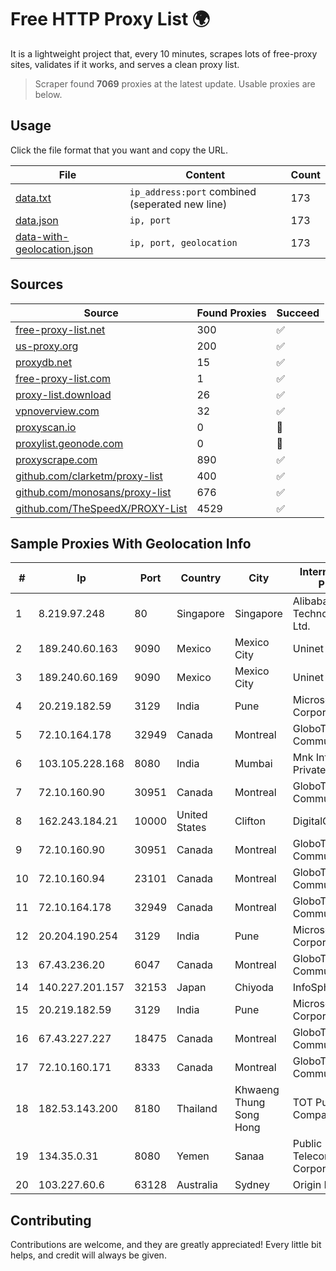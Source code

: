 
# Free HTTP Proxy List 🌍

It is a lightweight project that, every 10 minutes, scrapes lots of free-proxy sites, validates if it works, and serves a clean proxy list.


> Scraper found **7069** proxies at the latest update. Usable proxies are below.

## Usage

Click the file format that you want and copy the URL.


|File|Content|Count|
|----|-------|-----|
|[data.txt](https://raw.githubusercontent.com/themiralay/Proxy-List-World/master/data.txt)|`ip_address:port` combined (seperated new line)|173|
|[data.json](https://raw.githubusercontent.com/themiralay/Proxy-List-World/master/data.json)|`ip, port`|173|
|[data-with-geolocation.json](https://raw.githubusercontent.com/themiralay/Proxy-List-World/master/data-with-geolocation.json)|`ip, port, geolocation`|173|

## Sources

|Source|Found Proxies|Succeed|
|------|-------------|-------|
|[free-proxy-list.net](https://free-proxy-list.net)|300|✅|
|[us-proxy.org](https://www.us-proxy.org)|200|✅|
|[proxydb.net](http://proxydb.net)|15|✅|
|[free-proxy-list.com](https://free-proxy-list.com/?page=&port=&type%5B%5D=http&type%5B%5D=https&up_time=0&search=Search)|1|✅|
|[proxy-list.download](https://www.proxy-list.download/HTTP)|26|✅|
|[vpnoverview.com](https://vpnoverview.com/privacy/anonymous-browsing/free-proxy-servers)|32|✅|
|[proxyscan.io](https://www.proxyscan.io)|0|🚫|
|[proxylist.geonode.com](https://proxylist.geonode.com/api/proxy-list?limit=300&page=1&sort_by=lastChecked&sort_type=desc&protocols=http,https)|0|🚫|
|[proxyscrape.com](https://api.proxyscrape.com/v2/?request=displayproxies&protocol=http&timeout=10000&country=all&ssl=all&anonymity=all)|890|✅|
|[github.com/clarketm/proxy-list](https://raw.githubusercontent.com/clarketm/proxy-list/master/proxy-list-raw.txt)|400|✅|
|[github.com/monosans/proxy-list](https://raw.githubusercontent.com/monosans/proxy-list/main/proxies/http.txt)|676|✅|
|[github.com/TheSpeedX/PROXY-List](https://raw.githubusercontent.com/TheSpeedX/PROXY-List/master/http.txt)|4529|✅|


## Sample Proxies With Geolocation Info

|#|Ip|Port|Country|City|Internet Service Provider|
|-|--|----|-------|----|-------------------------|
|1|8.219.97.248|80|Singapore|Singapore|Alibaba (US) Technology Co., Ltd.|
|2|189.240.60.163|9090|Mexico|Mexico City|Uninet S.A. de C.V.|
|3|189.240.60.169|9090|Mexico|Mexico City|Uninet S.A. de C.V.|
|4|20.219.182.59|3129|India|Pune|Microsoft Corporation|
|5|72.10.164.178|32949|Canada|Montreal|GloboTech Communications|
|6|103.105.228.168|8080|India|Mumbai|Mnk Infoway Private Limited|
|7|72.10.160.90|30951|Canada|Montreal|GloboTech Communications|
|8|162.243.184.21|10000|United States|Clifton|DigitalOcean, LLC|
|9|72.10.160.90|30951|Canada|Montreal|GloboTech Communications|
|10|72.10.160.94|23101|Canada|Montreal|GloboTech Communications|
|11|72.10.164.178|32949|Canada|Montreal|GloboTech Communications|
|12|20.204.190.254|3129|India|Pune|Microsoft Corporation|
|13|67.43.236.20|6047|Canada|Montreal|GloboTech Communications|
|14|140.227.201.157|32153|Japan|Chiyoda|InfoSphere|
|15|20.219.182.59|3129|India|Pune|Microsoft Corporation|
|16|67.43.227.227|18475|Canada|Montreal|GloboTech Communications|
|17|72.10.160.171|8333|Canada|Montreal|GloboTech Communications|
|18|182.53.143.200|8180|Thailand|Khwaeng Thung Song Hong|TOT Public Company Limited|
|19|134.35.0.31|8080|Yemen|Sanaa|Public Telecommunication Corporation|
|20|103.227.60.6|63128|Australia|Sydney|Origin Net Pty Ltd|



## Contributing

Contributions are welcome, and they are greatly appreciated! Every
little bit helps, and credit will always be given.

